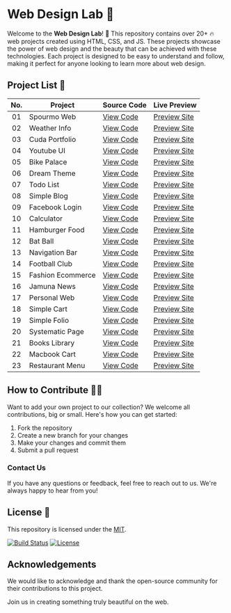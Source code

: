 # Web Design Lab 🚀

Welcome to the **Web Design Lab**! 🎉 This repository contains over 20+ 🔥 web projects created using HTML, CSS, and JS. These projects showcase the power of web design and the beauty that can be achieved with these technologies. Each project is designed to be easy to understand and follow, making it perfect for anyone looking to learn more about web design.

## Project List 📜

|  No.| Project         | Source Code                                                          | Live Preview         |
| :-: | ----------------|----------------------------------------------------------------------|-----------------------------------------------------
| 01  | Spourmo Web      | [View Code](https://github.com/alsiam/web-projects/tree/main/spourmo-web)      | [Preview Site](https://alsiam.github.io/web-projects/spourmo-web)
| 02  | Weather Info     | [View Code](https://github.com/alsiam/web-projects/tree/main/weather-info)     | [Preview Site](https://alsiam.github.io/web-projects/weather-info)
| 03  | Cuda Portfolio   | [View Code](https://github.com/alsiam/web-projects/tree/main/cuda-portfolio)   | [Preview Site](https://alsiam.github.io/web-projects/cuda-portfolio)
| 04  | Youtube UI       | [View Code](https://github.com/alsiam/web-projects/tree/main/youtube-ui)       | [Preview Site](https://alsiam.github.io/web-projects/youtube-ui)
| 05  | Bike Palace      | [View Code](https://github.com/alsiam/web-projects/tree/main/bike-palace)      | [Preview Site](https://alsiam.github.io/web-projects/bike-palace)
| 06  | Dream Theme      | [View Code](https://github.com/alsiam/web-projects/tree/main/dream-theme)      | [Preview Site](https://alsiam.github.io/web-projects/dream-theme)
| 07  | Todo List        | [View Code](https://github.com/alsiam/web-projects/tree/main/todo-list)        | [Preview Site](https://alsiam.github.io/web-projects/todo-list)
| 08  | Simple Blog      | [View Code](https://github.com/alsiam/web-projects/tree/main/simple-blog)      | [Preview Site](https://alsiam.github.io/web-projects/simple-blog)
| 09  | Facebook Login   | [View Code](https://github.com/alsiam/web-projects/tree/main/facebook-login)   | [Preview Site](https://alsiam.github.io/web-projects/facebook-login)
| 10  | Calculator       | [View Code](https://github.com/alsiam/web-projects/tree/main/calculator)       | [Preview Site](https://alsiam.github.io/web-projects/calculator)
| 11  | Hamburger Food   | [View Code](https://github.com/alsiam/web-projects/tree/main/hamburger-food)   | [Preview Site](https://alsiam.github.io/web-projects/hamburger-food)
| 12  | Bat Ball         | [View Code](https://github.com/alsiam/web-projects/tree/main/bat-ball)         | [Preview Site](https://alsiam.github.io/web-projects/bat-ball)
| 13  | Navigation Bar   | [View Code](https://github.com/alsiam/web-projects/tree/main/navigation-bar)   | [Preview Site](https://alsiam.github.io/web-projects/navigation-bar)
| 14  | Football Club    | [View Code](https://github.com/alsiam/web-projects/tree/main/football-club)    | [Preview Site](https://alsiam.github.io/web-projects/football-club)
| 15  | Fashion Ecommerce| [View Code](https://github.com/alsiam/web-projects/tree/main/fashion-ecommerce)| [Preview Site](https://alsiam.github.io/web-projects/fashion-ecommerce)
| 16  | Jamuna News      | [View Code](https://github.com/alsiam/web-projects/tree/main/jamuna-news)      | [Preview Site](https://alsiam.github.io/web-projects/jamuna-news)
| 17  | Personal Web     | [View Code](https://github.com/alsiam/web-projects/tree/main/personal-website) | [Preview Site](https://alsiam.github.io/web-projects/personal-website)
| 18  | Simple Cart      | [View Code](https://github.com/alsiam/web-projects/tree/main/simple-cart)      | [Preview Site](https://alsiam.github.io/web-projects/simple-cart)
| 19  | Simple Folio     | [View Code](https://github.com/alsiam/web-projects/tree/main/portfolio)     | [Preview Site](https://alsiam.github.io/web-projects/portfolio)
| 20  | Systematic Page  | [View Code](https://github.com/alsiam/web-projects/tree/main/systematic-page)  | [Preview Site](https://alsiam.github.io/web-projects/systematic-page)
| 21  | Books Library    | [View Code](https://github.com/alsiam/web-projects/tree/main/books-library)    | [Preview Site](https://alsiam.github.io/web-projects/books-library)
| 22  | Macbook Cart     | [View Code](https://github.com/alsiam/web-projects/tree/main/macbook-cart)     | [Preview Site](https://alsiam.github.io/web-projects/macbook-cart)
| 23  | Restaurant Menu  | [View Code](https://github.com/alsiam/web-projects/tree/main/restaurnat-menu)  | [Preview Site](https://alsiam.github.io/web-projects/restaurnat-menu)

## How to Contribute 👨‍💻

Want to add your own project to our collection? We welcome all contributions, big or small. Here's how you can get started:

1. Fork the repository
2. Create a new branch for your changes
3. Make your changes and commit them
4. Submit a pull request

### Contact Us

If you have any questions or feedback, feel free to reach out to us. We're always happy to hear from you!

## License 📄

This repository is licensed under the [MIT](https://github.com/alsiam/web-projects/blob/main/LICENSE).

[![Build Status](https://img.shields.io/travis/alsiam/REPO.svg?style=flat-square)](https://travis-ci.org/alsiam/web-projects)
[![License](https://img.shields.io/badge/license-MIT-blue.svg?style=flat-square)](https://github.com/alsiam/web-projects/blob/master/LICENSE)

## Acknowledgements

We would like to acknowledge and thank the open-source community for their contributions to this project.

Join us in creating something truly beautiful on the web.
